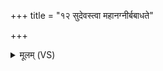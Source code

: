 +++
title = "१२ सुदेवस्त्वा महानग्नीर्बबाधते"

+++
<details><summary>मूलम् (VS)</summary>

सुदे॑वस्त्वा म॒हान॑ग्नी॒र्बबा॑धते मह॒तः सा॑धु खो॒दन॑म्।  
कु॒सं पीव॒रो न॑वत् ॥
</details>